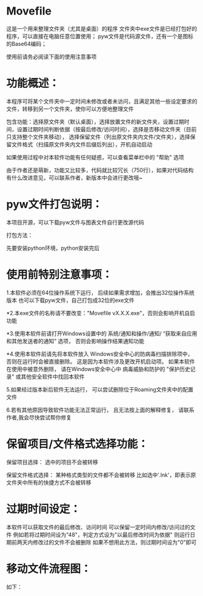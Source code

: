 # Movefile
这是一个用来整理文件夹（尤其是桌面）的程序
文件夹中exe文件是已经打包好的程序，可以直接在电脑任意位置使用；
pyw文件是代码源文件，还有一个是图标的Base64编码；

使用前请务必阅读下面的使用注意事项



# 功能概述：
本程序可将某个文件夹中一定时间未修改或者未访问，且满足其他一些设定要求的文件，转移到另一个文件夹，使你可以方便地整理文件

包含功能：选择原文件夹（默认桌面），选择放置文件的新文件夹，设置过期时间，设置过期时间判断依据（按最后修改/访问时间），选择是否移动文件夹（目前只支持整个文件夹移动），
选择保留文件（列出原文件夹内文件/文件夹），选择保留文件格式（扫描原文件夹内文件后缀后列出），开机自动启动

如果使用过程中对本软件功能有任何疑惑，可以查看菜单栏中的 "帮助" 选项

由于作者还是萌新，功能又比较多，代码就比较冗长（750行），如果对代码结构有什么改进意见，可以联系作者，新版本中会进行更改哦~

# pyw文件打包说明：
本项目开源，可以下载pyw文件与图表文件自行更改源代码

打包方法：

先要安装python环境，python安装完后

# 使用前特别注意事项：
1.本软件必须在64位操作系统下运行，
  后续如果需求增加，会推出32位操作系统版本
  也可以下载pyw文件，自己打包成32位的exe文件
  
*2.本exe文件的名称请不要改变："Movefile vX.X.X.exe"，否则会影响开机自启功能
  
*3.使用本软件前请打开Windows设置中的
  系统/通知和操作/通知/
  “获取来自应用和其他发送者的通知” 选项，
  否则会影响操作结果通知功能
  
*4.使用本软件前请先将本软件放入
  Windows安全中心的防病毒扫描排除项中，
  否则在运行时会被直接删除。
  这是因为本软件涉及更改开机启动项。
  如果本软件在使用中被意外删除，
  请在Windows安全中心中
  病毒威胁和防护的 "保护历史记录"
  或其他安全软件中找回本软件
  
5.如果经过版本新后软件无法运行，
  可以尝试删除位于Roaming文件夹中的配置文件
  
6.若有其他原因导致软件功能无法正常运行，
  且无法按上面的解释修复，
  请联系作者,我会尽快尝试帮你修复

# 保留项目/文件格式选择功能：

保留项目选择：
选中的项目不会被转移

保留文件格式选择：
某种格式类型的文件都不会被转移
比如选中'.lnk'，即表示原文件夹中所有的快捷方式不会被转移

# 过期时间设定：
本软件可以获取文件的最后修改、访问时间
可以保留一定时间内修改/访问过的文件
例如若将过期时间设为"48"，判定方式设为"以最后修改时间为依据"
则运行日期前两天内修改过的文件不会被删除
如果不想用此方法，则过期时间设为"0"即可

# 移动文件流程图：
如下：